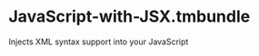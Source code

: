 JavaScript-with-JSX.tmbundle
============================

Injects XML syntax support into your JavaScript

